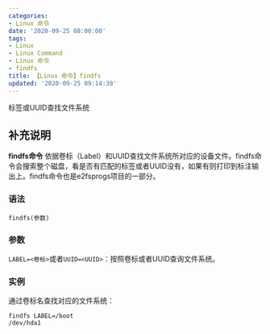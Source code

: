 ```yaml
---
categories:
- Linux 命令
date: '2020-09-25 08:00:00'
tags:
- Linux
- Linux Command
- Linux 命令
- findfs
title: 【Linux 命令】findfs
updated: '2020-09-25 09:14:30'
---
```


标签或UUID查找文件系统

## 补充说明

**findfs命令** 依据卷标（Label）和UUID查找文件系统所对应的设备文件。findfs命令会搜索整个磁盘，看是否有匹配的标签或者UUID没有，如果有则打印到标注输出上。findfs命令也是e2fsprogs项目的一部分。

###  语法

```shell
findfs(参数)
```

###  参数

`LABEL=<卷标>`或者`UUID=<UUID>`：按照卷标或者UUID查询文件系统。

###  实例

通过卷标名查找对应的文件系统：

```shell
findfs LABEL=/boot
/dev/hda1
```


